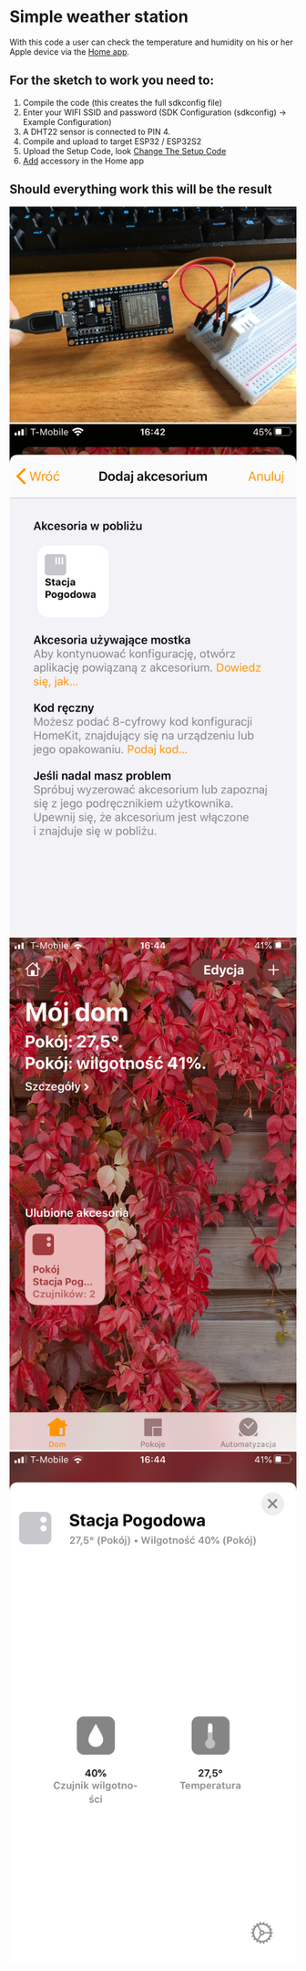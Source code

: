 # Simple weather station

With this code a user can check the temperature and humidity on his or her Apple device via the [Home app](https://www.apple.com/ios/home/).
## For the sketch to work you need to:
1.	Compile the code (this creates the full sdkconfig file)
2.	Enter your WIFI SSID and password (SDK Configuration (sdkconfig) -> Example Configuration)
3.	A DHT22 sensor is connected to PIN 4.
4.	Compile and upload to target ESP32 / ESP32S2
5.	Upload the Setup Code, look [Change The Setup Code]( https://github.com/espressif/esp-apple-homekit-adk#change-the-setup-code)
6.	[Add]( https://github.com/espressif/esp-apple-homekit-adk#add-acccessory-in-the-home-app) accessory in the Home app
## Should everything work this will be the result
![alt text]( https://github.com/Asteliks/AppleHomeKitADK-ESP32/blob/master/weatherStation/pictures/IMG_3935.JPG)
![alt text]( https://github.com/Asteliks/AppleHomeKitADK-ESP32/blob/master/weatherStation/pictures/IMG_3934.PNG)
![alt text]( https://github.com/Asteliks/AppleHomeKitADK-ESP32/blob/master/weatherStation/pictures/IMG_3936.PNG)
![alt text]( https://github.com/Asteliks/AppleHomeKitADK-ESP32/blob/master/weatherStation/pictures/IMG_3937.PNG)
